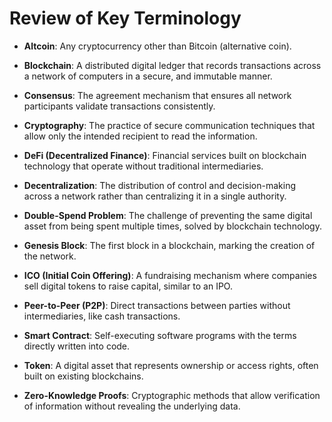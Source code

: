# Review of Key Terminology

- **Altcoin**: Any cryptocurrency other than Bitcoin (alternative coin).

- **Blockchain**: A distributed digital ledger that records transactions across a network of computers in a secure, and immutable manner.

- **Consensus**: The agreement mechanism that ensures all network participants validate transactions consistently.

- **Cryptography**: The practice of secure communication techniques that allow only the intended recipient to read the information.

- **DeFi (Decentralized Finance)**: Financial services built on blockchain technology that operate without traditional intermediaries.

- **Decentralization**: The distribution of control and decision-making across a network rather than centralizing it in a single authority.

- **Double-Spend Problem**: The challenge of preventing the same digital asset from being spent multiple times, solved by blockchain technology.

- **Genesis Block**: The first block in a blockchain, marking the creation of the network.

- **ICO (Initial Coin Offering)**: A fundraising mechanism where companies sell digital tokens to raise capital, similar to an IPO.

- **Peer-to-Peer (P2P)**: Direct transactions between parties without intermediaries, like cash transactions.

- **Smart Contract**: Self-executing software programs with the terms directly written into code.

- **Token**: A digital asset that represents ownership or access rights, often built on existing blockchains.

- **Zero-Knowledge Proofs**: Cryptographic methods that allow verification of information without revealing the underlying data.
